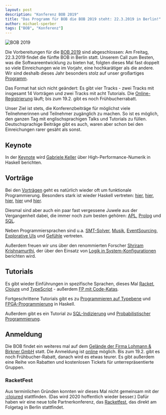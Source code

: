```yaml
---
layout: post
description: "Konferenz BOB 2019"
title: "Das Programm für BOB die BOB 2019 steht: 22.3.2019 in Berlin!"
author: michael-sperber
tags: ["BOB", "Konferenz"]
---
```


![BOB 2019](https://bobkonf.de/images/bob_head-2019-date-en.png)

Die Vorbereitungen für die [BOB 2019](http://bobkonf.de/2019/) sind
abgeschlossen: Am Freitag, 22.3.2019 findet die fünfte BOB in Berlin
statt.  Unserem Call zum Besten, was die Softwareentwicklung zu bieten
hat, folgten dieses Mal fast doppelt so viele Einreichungen wie im
Vorjahr, eine hochkarätiger als die andere.  Wir sind deshalb dieses
Jahr besonders stolz auf unser
großartiges [Programm](http://bobkonf.de/2019/program.html).

Das Format hat sich nicht geändert: Es gibt vier Tracks - zwei Tracks
mit insgesamt 14 Vorträgen und zwei Tracks mit acht Tutorials.  Die
[Online-Registrierung](http://bobkonf.de/2019/registration.html)
läuft; bis zum 19.2. gibt es noch Frühbucherrabatt.

<!-- more start -->

Unser Ziel ist stets, die Konferenzbeiträge für möglichst viele
Teilnehmerinnen und Teilnehmer zugänglich zu machen.  So ist es
möglich, den ganzen Tag mit englischsprachigen Talks und Tutorials zu
füllen.  Deutschsprachige Beiträge gibt es auch, waren aber schon bei
den Einreichungen rarer gesäht als sonst.

## Keynote

In der [Keynote](http://bobkonf.de/2019/keller.html) wird
[Gabriele Keller](https://www.uu.nl/staff/GKKeller) über
High-Performance-Numerik in Haskell berichten.

## Vorträge

Bei den [Vorträgen](http://bobkonf.de/2019/program.html) geht es
natürlich wieder oft um funktionale Programmierung.  Besonders stark
ist wieder Haskell vertreten: [hier](https://bobkonf.de/2019/thoma.html),
[hier](https://bobkonf.de/2019/breitner.html),
[hier](https://bobkonf.de/2019/kant.html),
[hier](https://bobkonf.de/2019/torreborre.html) und
[hier](https://bobkonf.de/2019/andjelkovic.html).

Diesmal sind aber auch ein paar fast vergessene Juwele aus der
Vergangenheit dabei, die immer noch zum besten gehören:
[APL](https://bobkonf.de/2019/hsu.html),
[Prolog](https://bobkonf.de/2019/hupel.html) und
[SQL](https://bobkonf.de/2019/winand-talk.html).

Neben Programmiersprachen sind u.a.
[SMT-Solver](https://bobkonf.de/2019/jelvis.html),
[Musik](https://bobkonf.de/2019/ford.html),
[EventSourcing](https://bobkonf.de/2019/rauch.html), [Explorative
UIs](https://bobkonf.de/2019/goebel-sandstede.html) und
[Gefühle](https://bobkonf.de/2019/mainusch-sperber.html) vertreten.

Außerdem freuen wir uns über den renommierten Forscher [Shriram
Krishnamurthi](https://cs.brown.edu/~sk/), der über den Einsatz von
[Logik in
System-Konfigurationen](https://bobkonf.de/2019/krishnamurthi.html)
berichten wird.

## Tutorials

Es gibt wieder Einführungen in spezifische Sprachen, dieses Mal
[Racket](https://bobkonf.de/2019/alama.html),
[Clojure](https://bobkonf.de/2019/frankel.html) und
[TypeScript](https://bobkonf.de/2019/opesanya.html) - außerdem [FP mit
Code-Katas](https://bobkonf.de/2019/zilci.html).

Fortgeschrittene Tutorials gibt es zu [Programmieren auf
Typebene](https://bobkonf.de/2019/bragilevsky.html) und
[FPGA-Programmierung](https://bobkonf.de/2019/heinzel.html) in
Haskell.

Außerdem gibt es ein Tutorial zu
[SQL-Indizierung](https://bobkonf.de/2019/winand-tutorial.html) und
[Probabilistischer
Programmierung](https://bobkonf.de/2019/schmalhofer.html).

## Anmeldung

Die BOB findet ein weiteres mal auf dem
[Gelände der Firma Lohmann & Birkner GmbH](http://bobkonf.de/2019/local.html)
statt.  Die Anmeldung ist
[online](http://bobkonf.de/2019/registration.html) möglich.  Bis zum
19.2. gibt es noch Frühbucher-Rabatt, danach wird es etwas teurer.  Es
gibt außerdem eine Reihe von Rabatten und kostenlosen Tickets für
unterrepräsentierte Gruppen.

### RacketFest

Aus terminlichen Gründen konnten wir dieses Mal nicht gemeinsam mit der
[:clojured](http://clojured.de/) stattfinden.  (Das wird 2020
hoffentlich wieder besser.)  Dafür haben wir eine neue tolle
Partnerkonferenz, das [Racketfest](https://racketfest.com/),
das direkt am Folgetag in Berlin stattfindet.


<!-- more end -->
